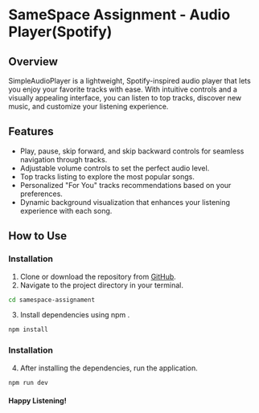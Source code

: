 # SameSpace Assignment - Audio Player(Spotify)

## Overview
SimpleAudioPlayer is a lightweight, Spotify-inspired audio player that lets you enjoy your favorite tracks with ease. With intuitive controls and a visually appealing interface, you can listen to top tracks, discover new music, and customize your listening experience.

## Features
- Play, pause, skip forward, and skip backward controls for seamless navigation through tracks.
- Adjustable volume controls to set the perfect audio level.
- Top tracks listing to explore the most popular songs.
- Personalized "For You" tracks recommendations based on your preferences.
- Dynamic background visualization that enhances your listening experience with each song.

## How to Use

### Installation
1. Clone or download the repository from [GitHub](https://github.com/mahekkg/samespace-assignment).
2. Navigate to the project directory in your terminal.


```bash
cd samespace-assignament
```

3. Install dependencies using npm .
```bash
npm install
```

### Installation
4. After installing the dependencies, run the application.
```bash
npm run dev
```


#### Happy Listening! 
